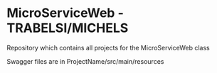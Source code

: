 # MicroServiceWeb - TRABELSI/MICHELS

Repository which contains all projects for the MicroServiceWeb class

Swagger files are in ProjectName/src/main/resources
